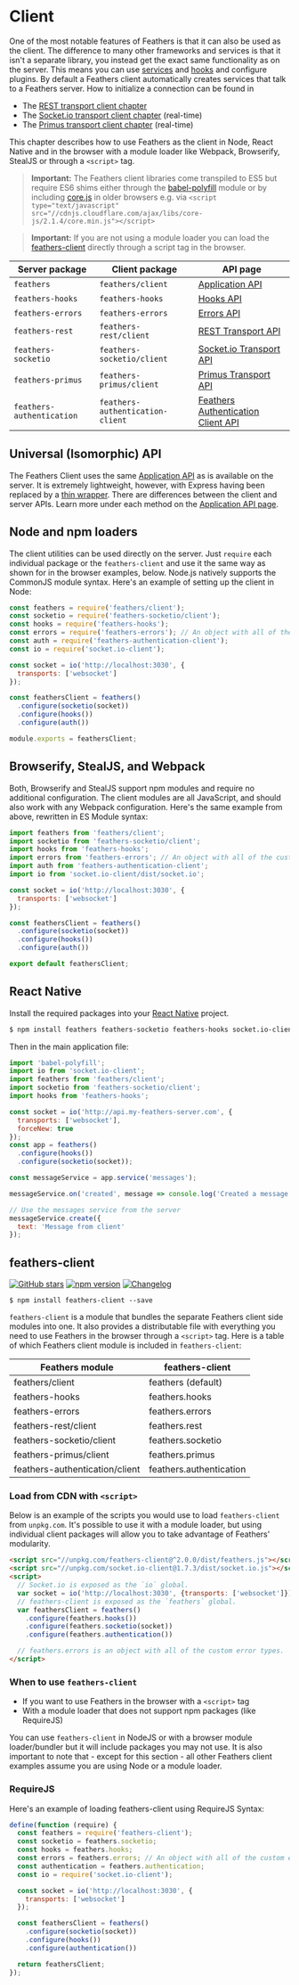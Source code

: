 # Client

One of the most notable features of Feathers is that it can also be used as the client. The difference to many other frameworks and services is that it isn't a separate library, you instead get the exact same functionality as on the server. This means you can use [services](./services.md) and [hooks](./hooks.md) and configure plugins. By default a Feathers client automatically creates services that talk to a Feathers server. How to initialize a connection can be found in

- The [REST transport client chapter](./rest.md#client)
- The [Socket.io transport client chapter](./socketio.md#client) (real-time)
- The [Primus transport client chapter](./primus.md#client) (real-time)

This chapter describes how to use Feathers as the client in Node, React Native and in the browser with a module loader like Webpack, Browserify, StealJS or through a `<script>` tag.

> __Important:__ The Feathers client libraries come transpiled to ES5 but require ES6 shims either through the [babel-polyfill](https://www.npmjs.com/package/babel-polyfill) module or by including [core.js](https://github.com/zloirock/core-js) in older browsers e.g. via `<script type="text/javascript" src="//cdnjs.cloudflare.com/ajax/libs/core-js/2.1.4/core.min.js"></script>`

<!-- -->

> __Important:__ If you are not using a module loader you can load the [feathers-client](#feathers-client) directly through a script tag in the browser.

| Server package            | Client package                   | API page            |
| ------------------------- | -------------------------------- | ------------------- |
| `feathers`                | `feathers/client`                | [Application API](./application.md) |
| `feathers-hooks`          | `feathers-hooks`                 | [Hooks API](./hooks.md) |
| `feathers-errors`         | `feathers-errors`                | [Errors API](./errors.md) |
| `feathers-rest`           | `feathers-rest/client`           | [REST Transport API](./rest.md) |
| `feathers-socketio`       | `feathers-socketio/client`       | [Socket.io Transport API](./socketio.md) |
| `feathers-primus`         | `feathers-primus/client`         | [Primus Transport API](./primus.md) |
| `feathers-authentication` | `feathers-authentication-client` | [Feathers Authentication Client API](./authentication/client.md) |

## Universal (Isomorphic) API

The Feathers Client uses the same [Application API](./application.md) as is available on the server.  It is extremely lightweight, however, with Express having been replaced by a [thin wrapper](https://github.com/feathersjs/feathers/blob/master/src/client/express.js).  There are differences between the client and server APIs.  Learn more under each method on the [Application API page](./application.md).


## Node and npm loaders

The client utilities can be used directly on the server.  Just `require` each individual package or the `feathers-client` and use it the same way as shown for in the browser examples, below.  Node.js natively supports the CommonJS module syntax.  Here's an example of setting up the client in Node:

```js
const feathers = require('feathers/client');
const socketio = require('feathers-socketio/client');
const hooks = require('feathers-hooks');
const errors = require('feathers-errors'); // An object with all of the custom error types.
const auth = require('feathers-authentication-client');
const io = require('socket.io-client');

const socket = io('http://localhost:3030', {
  transports: ['websocket']
});

const feathersClient = feathers()
  .configure(socketio(socket))
  .configure(hooks())
  .configure(auth())

module.exports = feathersClient;
```

## Browserify, StealJS, and Webpack

Both, Browserify and StealJS support npm modules and require no additional configuration.  The client modules are all JavaScript, and should also work with any Webpack configuration.  Here's the same example from above, rewritten in ES Module syntax:

```js
import feathers from 'feathers/client';
import socketio from 'feathers-socketio/client';
import hooks from 'feathers-hooks';
import errors from 'feathers-errors'; // An object with all of the custom error types.
import auth from 'feathers-authentication-client';
import io from 'socket.io-client/dist/socket.io';

const socket = io('http://localhost:3030', {
  transports: ['websocket']
});

const feathersClient = feathers()
  .configure(socketio(socket))
  .configure(hooks())
  .configure(auth())

export default feathersClient;
```

## React Native

Install the required packages into your [React Native](https://facebook.github.io/react-native/) project.

```bash
$ npm install feathers feathers-socketio feathers-hooks socket.io-client babel-polyfill
```

Then in the main application file:

```js
import 'babel-polyfill';
import io from 'socket.io-client';
import feathers from 'feathers/client';
import socketio from 'feathers-socketio/client';
import hooks from 'feathers-hooks';

const socket = io('http://api.my-feathers-server.com', {
  transports: ['websocket'],
  forceNew: true
});
const app = feathers()
  .configure(hooks())
  .configure(socketio(socket));

const messageService = app.service('messages');

messageService.on('created', message => console.log('Created a message', message));

// Use the messages service from the server
messageService.create({
  text: 'Message from client'
});
```

## feathers-client

[![GitHub stars](https://img.shields.io/github/stars/feathersjs/feathers-client.png?style=social&label=Star)](https://github.com/feathersjs/feathers-client/)
[![npm version](https://img.shields.io/npm/v/feathers-client.png?style=flat-square)](https://www.npmjs.com/package/feathers-client)
[![Changelog](https://img.shields.io/badge/changelog-.md-blue.png?style=flat-square)](https://github.com/feathersjs/feathers-client/blob/master/CHANGELOG.md)

```
$ npm install feathers-client --save
```

`feathers-client` is a module that bundles the separate Feathers client side modules into one. It also provides a distributable file with everything you need to use Feathers in the browser through a `<script>` tag. Here is a table of which Feathers client module is included in `feathers-client`:

| Feathers module                 | feathers-client         |
|---------------------------------|-------------------------|
| feathers/client                 | feathers (default)      |
| feathers-hooks                  | feathers.hooks          |
| feathers-errors                 | feathers.errors         |
| feathers-rest/client            | feathers.rest           |
| feathers-socketio/client        | feathers.socketio       |
| feathers-primus/client          | feathers.primus         |
| feathers-authentication/client  | feathers.authentication |

### Load from CDN with `<script>`

 Below is an example of the scripts you would use to load `feathers-client` from `unpkg.com`.  It's possible to use it with a module loader,  but using individual client packages will allow you to take advantage of Feathers' modularity.

```html
<script src="//unpkg.com/feathers-client@^2.0.0/dist/feathers.js"></script>
<script src="//unpkg.com/socket.io-client@1.7.3/dist/socket.io.js"></script>
<script>
  // Socket.io is exposed as the `io` global.
  var socket = io('http://localhost:3030', {transports: ['websocket']});
  // feathers-client is exposed as the `feathers` global.
  var feathersClient = feathers()
    .configure(feathers.hooks())
    .configure(feathers.socketio(socket))
    .configure(feathers.authentication())

  // feathers.errors is an object with all of the custom error types.
</script>
```

### When to use `feathers-client`

- If you want to use Feathers in the browser with a `<script>` tag
- With a module loader that does not support npm packages (like RequireJS)


You can use `feathers-client` in NodeJS or with a browser module loader/bundler but it will include packages you may not use. It is also important to note that - except for this section - all other Feathers client examples assume you are using Node or a module loader.

### RequireJS

Here's an example of loading feathers-client using RequireJS Syntax:

```js
define(function (require) {
  const feathers = require('feathers-client');
  const socketio = feathers.socketio;
  const hooks = feathers.hooks;
  const errors = feathers.errors; // An object with all of the custom error types.
  const authentication = feathers.authentication;
  const io = require('socket.io-client');

  const socket = io('http://localhost:3030', {
    transports: ['websocket']
  });

  const feathersClient = feathers()
    .configure(socketio(socket))
    .configure(hooks())
    .configure(authentication())

  return feathersClient;
});
```
